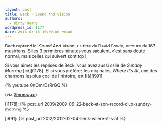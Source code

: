 ```yaml
---
layout: post
title: Beck - Sound And Vision
authors:
  - Dirty Henry
wordpress_id: 1177
date: 2013-02-15 10:00:00 +0100
---
```


Beck reprend ici _Sound And Vision_, un titre de David Bowie, entouré de 167
musiciens. Si les 3 premières minutes vous saoulent, c'est sans doute normal,
mais celles qui suivent sont top !

Si vous aimez les reprises de Beck, vous avez aussi celle de _Sunday Morning_
[ici][i1178]. Et si vous préférez les originales, _Where It's At_, une des
chansons les plus cool de l'histoire, est [là][i991].

{% youtube QnOmrDzRrGQ %}

(via
[Stereogum](https://stereogum.com/1257281/watch-beck-cover-bowies-%E2%80%9Csound-and-vision%E2%80%9D-with-a-167-piece-orchestra/franchises/commercial-appeal/))

[i1178]: {% post_url 2009/2009-06-22-beck-et-son-record-club-sunday-morning %}

[i991]: {% post_url 2012/2012-02-04-beck-where-it-s-at %}
